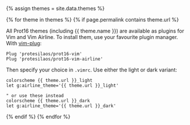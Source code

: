 {% assign themes = site.data.themes %}

{% for theme in themes %}
{% if page.permalink contains theme.url %}

All Prot16 themes (including {{ theme.name }}) are available as plugins for Vim and Vim Airline. To install them, use your favourite plugin manager. With [vim-plug](https://github.com/junegunn/vim-plug):

```vim
Plug 'protesilaos/prot16-vim'
Plug 'protesilaos/prot16-vim-airline'
```

Then specify your choice in `.vimrc`. Use either the light or dark variant:

```vim
colorscheme {{ theme.url }}_light
let g:airline_theme='{{ theme.url }}_light'

" or use these instead
colorscheme {{ theme.url }}_dark
let g:airline_theme='{{ theme.url }}_dark'
```

{% endif %}
{% endfor %}
